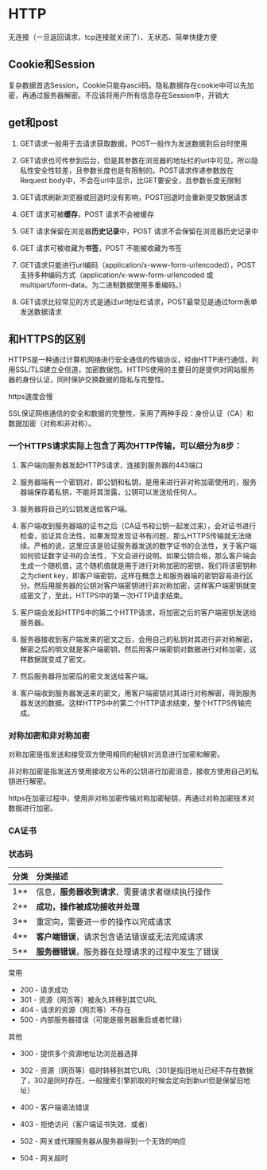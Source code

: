 # HTTP

无连接（一旦返回请求，tcp连接就关闭了）、无状态、简单快捷方便

## Cookie和Session

复杂数据首选Session，Cookie只能存ascii码。隐私数据存在cookie中可以先加密，再通过服务器解密。不应该将用户所有信息存在Session中，开销大

## get和post

1. GET请求一般用于去请求获取数据，POST一般作为发送数据到后台时使用

2. GET请求也可传参到后台，但是其参数在浏览器的地址栏的url中可见，所以隐私性安全性较差，且参数长度也是有限制的。POST请求传递参数放在Request body中，不会在url中显示，比GET要安全，且参数长度无限制

3. GET请求刷新浏览器或回退时没有影响，POST回退时会重新提交数据请求

4. GET 请求可被**缓存**，POST 请求不会被缓存

5. GET 请求保留在浏览器**历史记录**中，POST 请求不会保留在浏览器历史记录中

6. GET 请求可被收藏为**书签**，POST 不能被收藏为书签

7. GET请求只能进行url编码（application/x-www-form-urlencoded），POST支持多种编码方式（application/x-www-form-urlencoded 或 multipart/form-data。为二进制数据使用多重编码。）

8. GET请求比较常见的方式是通过url地址栏请求，POST最常见是通过form表单发送数据请求

## 和HTTPS的区别

HTTPS是一种通过计算机网络进行安全通信的传输协议，经由HTTP进行通信，利用SSL/TLS建立全信道，加密数据包。HTTPS使用的主要目的是提供对网站服务器的身份认证，同时保护交换数据的隐私与完整性。

https速度会慢

SSL保证网络通信的安全和数据的完整性，采用了两种手段：身份认证（CA）和数据加密（对称和非对称）。

### 一个HTTPS请求实际上包含了两次HTTP传输，可以细分为8步：

1. 客户端向服务器发起HTTPS请求，连接到服务器的443端口

2. 服务器端有一个密钥对，即公钥和私钥，是用来进行非对称加密使用的，服务器端保存着私钥，不能将其泄露，公钥可以发送给任何人。

3. 服务器将自己的公钥发送给客户端。

4. 客户端收到服务器端的证书之后（CA证书和公钥一起发过来），会对证书进行检查，验证其合法性，如果发现发现证书有问题，那么HTTPS传输就无法继续。严格的说，这里应该是验证服务器发送的数字证书的合法性，关于客户端如何验证数字证书的合法性，下文会进行说明。如果公钥合格，那么客户端会生成一个随机值，这个随机值就是用于进行对称加密的密钥，我们将该密钥称之为client key，即客户端密钥，这样在概念上和服务器端的密钥容易进行区分。然后用服务器的公钥对客户端密钥进行非对称加密，这样客户端密钥就变成密文了，至此，HTTPS中的第一次HTTP请求结束。

5. 客户端会发起HTTPS中的第二个HTTP请求，将加密之后的客户端密钥发送给服务器。

6. 服务器接收到客户端发来的密文之后，会用自己的私钥对其进行非对称解密，解密之后的明文就是客户端密钥，然后用客户端密钥对数据进行对称加密，这样数据就变成了密文。

7. 然后服务器将加密后的密文发送给客户端。

8. 客户端收到服务器发送来的密文，用客户端密钥对其进行对称解密，得到服务器发送的数据。这样HTTPS中的第二个HTTP请求结束，整个HTTPS传输完成。

### 对称加密和非对称加密

对称加密是指发送和接受双方使用相同的秘钥对消息进行加密和解密。

非对称加密是指发送方使用接收方公布的公钥进行加密消息，接收方使用自己的私钥进行解密。

https在加密过程中，使用非对称加密传输对称加密秘钥，再通过对称加密技术对数据进行加密。

### CA证书



### 状态码

| 分类 | 分类描述                                           |
| :--- | :------------------------------------------------- |
| 1**  | 信息，**服务器收到请求**，需要请求者继续执行操作   |
| 2**  | **成功，操作被成功接收并处理**                     |
| 3**  | 重定向，需要进一步的操作以完成请求                 |
| 4**  | **客户端错误**，请求包含语法错误或无法完成请求     |
| 5**  | **服务器错误**，服务器在处理请求的过程中发生了错误 |

常用

- 200 - 请求成功
- 301 - 资源（网页等）被永久转移到其它URL
- 404 - 请求的资源（网页等）不存在
- 500 - 内部服务器错误（可能是服务器重启或者忙碌）

其他

- 300 - 提供多个资源地址功浏览器选择
- 302 - 资源（网页等）临时转移到其它URL（301是指旧地址已经不存在数据了，302是同时存在，一般搜索引擎抓取的时候会定向到新url但是保留旧地址）
- 400 - 客户端语法错误

- 403 - 拒绝访问（客户端证书失效、或者）
- 502 - 网关或代理服务器从服务器得到一个无效的响应
- 504 - 网关超时

